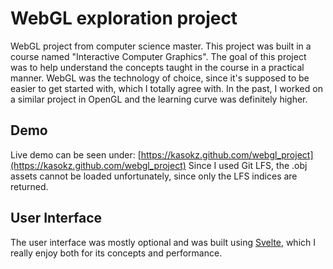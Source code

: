 # WebGL exploration project
WebGL project from computer science master.
This project was built in a course named "Interactive Computer Graphics".
The goal of this project was to help understand the concepts taught in the course in a practical manner.
WebGL was the technology of choice, since it's supposed to be easier to get started with, which I totally agree with.
In the past, I worked on a similar project in OpenGL and the learning curve was definitely higher.

## Demo
Live demo can be seen under: [https://kasokz.github.com/webgl_project](https://kasokz.github.com/webgl_project)
Since I used Git LFS, the .obj assets cannot be loaded unfortunately, since only the LFS indices are returned.

## User Interface
The user interface was mostly optional and was built using [Svelte](svelte.dev), which I really enjoy both for its concepts and performance.
